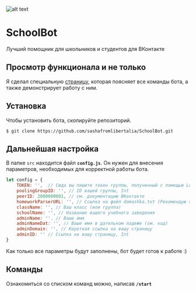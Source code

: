 ![alt text](https://pp.userapi.com/c851036/v851036626/18eb61/eVj7Z4ATJY8.jpg)

# SchoolBot
Лучший помощник для школьников и студентов для ВКонтакте

## Просмотр функционала и не только

Я сделал специальную [страницу](http://sashafromlibertalia.herokuapp.com/projects/schoolbot), которая поясняет все команды бота, а также демонстрирует работу с ним.

## Установка
Чтобы установить бота, скопируйте репозиторий.
```
$ git clone https://github.com/sashafromlibertalia/SchoolBot.git
```

## Дальнейшая настройка
В папке ```src``` находится файл **```config.js```**. Он нужен для внесения параметров, необходимых для корректной работы бота.
```js
let config = {
    TOKEN: '',  // Сюда вы пишите токен группы, полученный с помощью LongPoll
    poolingGroupID: '', // ID вашей группы, Int
    peerID: 2000000001, // см. документацию ВКонтакте
    homeworkParserURL: '', // Ссылка на файл domashka.txt (Рекомендую хранить его на GitHub в репозитории с ботом)
    className: '', // Ваш класс (или группа)
    schoolName: '', // Название вашего учебного заведения
    adminName: ''. // Ваше имя
    adminNameDat: '', // Ваше имя в дательном падеже (см. код)
    adminDomain: '', // Короткая ссылка на вашу страницу
    adminID: '' // Ссылка на вашу страницу, Int
}
```
Как только все параметры будут заполнены, бот будет готов к работе :)

## Команды
Ознакомиться со списком команд можно, написав **```/start```**
